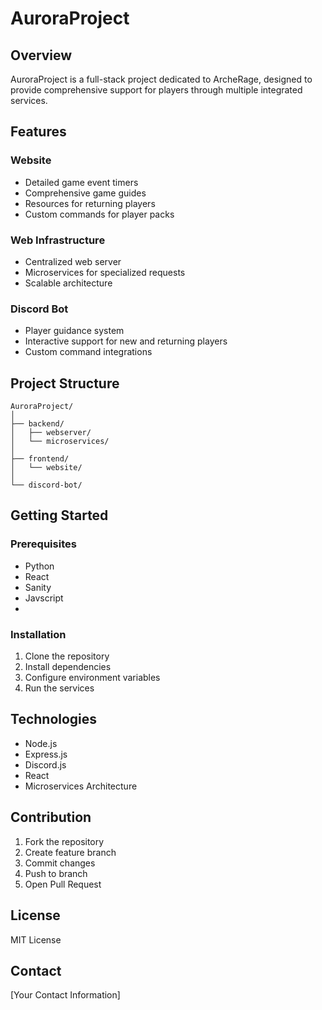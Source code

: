 # AuroraProject

## Overview
AuroraProject is a full-stack project dedicated to ArcheRage, designed to provide comprehensive support for players through multiple integrated services.

## Features

### Website
- Detailed game event timers
- Comprehensive game guides
- Resources for returning players
- Custom commands for player packs

### Web Infrastructure
- Centralized web server
- Microservices for specialized requests
- Scalable architecture

### Discord Bot
- Player guidance system
- Interactive support for new and returning players
- Custom command integrations

## Project Structure

```
AuroraProject/
│
├── backend/
│   ├── webserver/
│   └── microservices/
│
├── frontend/
│   └── website/
│
└── discord-bot/
```

## Getting Started

### Prerequisites
- Python
- React
- Sanity
- Javscript
-

### Installation
1. Clone the repository
2. Install dependencies
3. Configure environment variables
4. Run the services

## Technologies
- Node.js
- Express.js
- Discord.js
- React
- Microservices Architecture

## Contribution
1. Fork the repository
2. Create feature branch
3. Commit changes
4. Push to branch
5. Open Pull Request

## License
MIT License

## Contact
[Your Contact Information]
